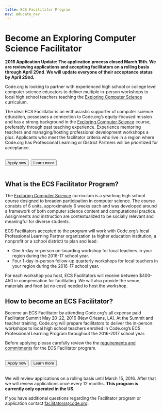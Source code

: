 ```yaml
---
title: ECS Facilitator Program
nav: educate_nav
---
```

# Become an Exploring Computer Science Facilitator
**2016 Application Update: The application process closed March 15th. We are reviewing applications and accepting facilitators on a rolling basis through April 29nd. We will update everyone of their acceptance status by April 29nd.**

Code.org is looking to partner with experienced high school or college level computer science educators to deliver multiple in-person workshops to local high school teachers teaching the [Exploring Computer Science](http://www.exploringcs.org/) curriculum.

The ideal ECS Facilitator is an enthusiastic supporter of computer science education, possesses a connection to Code.org’s equity-focused mission and has a strong background in the [Exploring Computer Science](http://www.exploringcs.org/) course, preferably through past teaching experience. Experience mentoring teachers and managing/hosting professional development workshops a plus. Applicants who meet the facilitator criteria who live in a region where Code.org has Professional Learning or District Partners will be prioritized for acceptance.
<br/>
<br/>

[<button>Apply now</button>](http://goo.gl/forms/UyRgRu9rnM)&nbsp;&nbsp;[<button>Learn more</button>](https://docs.google.com/document/d/1y9Pi8WR28nkQcvRNyf3bF1NAI-8uVrvTdNIOwjLmazE/pub)
<br/>
<br/>

## What is the ECS Facilitator Program?
The [Exploring Computer Science](http://www.exploringcs.org/) curriculum is a yearlong high school course designed to broaden participation in computer science. The course consists of 6 units, approximately 6 weeks each and was developed around a framework of both computer science content and computational practice. Assignments and instruction are contextualized to be socially relevant and meaningful for diverse students.

ECS Facilitators accepted to the program will work with Code.org’s local Professional Learning Partner organization (a higher education institution, a nonprofit or a school district) to plan and lead: 

- One 5-day in-person on-boarding workshop for local teachers in your region during the 2016-17 school year.
- Four 1-day in-person follow-up quarterly workshops for local teachers in your region during the 2016-17 school year.

For each workshop you host, ECS Facilitators will receive between $400-450 in compensation for facilitating. We will also provide the venue, materials and food (at no cost) needed to host the workshop.


## How to become an ECS Facilitator?
Become an ECS Facilitator by attending Code.org's all expense paid Facilitator Summit May 20-22, 2016 (New Orleans, LA). At the Summit and teacher training, Code.org will prepare facilitators to deliver the in-person workshops to local high school teachers enrolled in Code.org’s ECS Professional Learning Program throughout the 2016-2017 school year. 

Before applying please carefully review the the [requirements and commitments](https://docs.google.com/document/d/1y9Pi8WR28nkQcvRNyf3bF1NAI-8uVrvTdNIOwjLmazE/pub) for the ECS Facilitator program.
<br/>
<br/>

[<button>Apply now</button>](http://goo.gl/forms/UyRgRu9rnM)&nbsp;&nbsp;[<button>Learn more</button>](https://docs.google.com/document/d/1y9Pi8WR28nkQcvRNyf3bF1NAI-8uVrvTdNIOwjLmazE/pub)
<br/>
<br/>

We will review applications on a rolling basis until March 15, 2016. After that we will review applications once every 12 months. **This program is currently only operated in the US.**

If you have additional questions regarding the Facilitator program or application contact [facilitators@code.org](facilitators@code.org).
